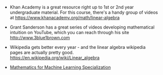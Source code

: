 
 * Khan Academy is a great resource right up to 1st or 2nd year undergraduate material. For this course, there's a handy group of videos at https://www.khanacademy.org/math/linear-algebra

 * Grant Sanderson has a great series of videos developing mathematical intuition on YouTube, which you can reach through his site http://www.3blue1brown.com

 * Wikipedia gets better every year - and the linear algebra wikipedia pages are actually pretty good. https://en.wikipedia.org/wiki/Linear_algebra


 * [Mathematics for Machine Learning Specialization](https://www.coursera.org/specializations/mathematics-machine-learning)
